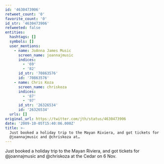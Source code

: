 ```yaml
---
id: '4630473906'
retweet_count: '0'
favorite_count: '0'
id_str: '4630473906'
retweeted: false
entities:
  hashtags: []
  symbols: []
  user_mentions:
    - name: JoAnna James Music
      screen_name: joannajmusic
      indices:
        - '69'
        - '82'
      id_str: '70863576'
      id: '70863576'
    - name: Chris Koza
      screen_name: chriskoza
      indices:
        - '87'
        - '97'
      id_str: '26326534'
      id: '26326534'
  urls: []
original_url: https://twitter.com/jth/status/4630473906
date: '2009-10-05T15:40:06.000Z'
title: >-
  Just booked a holiday trip to the Mayan Riviera, and got tickets for
  @joannajmusic and @chriskoza at…
---
```


Just booked a holiday trip to the Mayan Riviera, and got tickets for @joannajmusic and @chriskoza at the Cedar on 6 Nov.